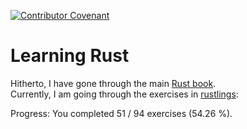 [![Contributor Covenant](https://img.shields.io/badge/Contributor%20Covenant-2.1-4baaaa.svg)](code_of_conduct.md) 

# Learning Rust

Hitherto, I have gone through the main [Rust book](https://doc.rust-lang.org/stable/book/title-page.html).  
Currently, I am going through the exercises in [rustlings](https://github.com/rust-lang/rustlings):

Progress: You completed 51 / 94 exercises (54.26 %).
